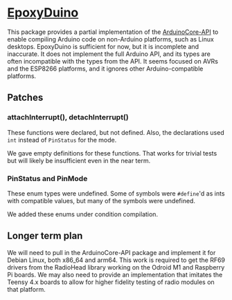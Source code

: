 # [EpoxyDuino](https://github.com/bxparks/EpoxyDuino)

This package provides a partial implementation of the [ArduinoCore-API](https://github.com/arduino/ArduinoCore-API) to enable compiling Arduino code on non-Arduino platforms, such as Linux desktops. EpoxyDuino is sufficient for now, but it is incomplete and inaccurate. It does not implement the full Arduino API, and its types are often incompatible with the types from the API. It seems focused on AVRs and the ESP8266 platforms, and it ignores other Arduino-compatible platforms.

## Patches

### attachInterrupt(), detachInterrupt()

These functions were declared, but not defined. Also, the declarations used `int` instead of `PinStatus` for the mode.

We gave empty definitions for these functions. That works for trivial tests but will likely be insufficient even in the near term.

### PinStatus and PinMode

These enum types were undefined. Some of symbols were `#define`'d as ints with compatible values, but many of the symbols were undefined.

We added these enums under condition compilation.


## Longer term plan

We will need to pull in the ArduinoCore-API package and implement it for Debian Linux, both x86_64 and arm64. This work is required to get the RF69 drivers from the RadioHead library working on the Odroid M1 and Raspberry Pi boards. We may also need to provide an implementation that imitates the Teensy 4.x boards to allow for higher fidelity testing of radio modules on that platform.
